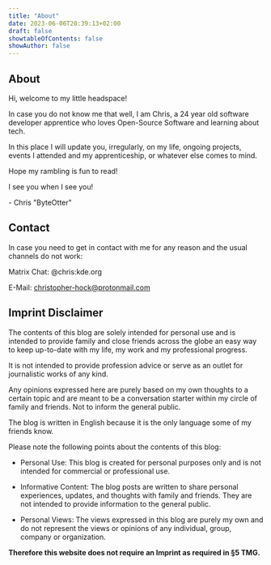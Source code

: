 ```yaml
---
title: "About"
date: 2023-06-06T20:39:13+02:00
draft: false
showtableOfContents: false
showAuthor: false
---
```

## About

Hi, welcome to my little headspace!

In case you do not know me that well, I am Chris, a 24 year old software developer apprentice who loves Open-Source Software and learning about tech.

In this place I will update you, irregularly, on my life, ongoing projects, events I attended and my apprenticeship, or whatever else comes to mind.

Hope my rambling is fun to read!

I see you when I see you!

\- Chris "ByteOtter"

## Contact

In case you need to get in contact with me for any reason and the usual channels do not work:

Matrix Chat: @chris:kde.org

E-Mail: christopher-hock@protonmail.com

## Imprint Disclaimer

The contents of this blog are solely intended for personal use and is intended
to provide family and close friends across the globe an easy way to keep up-to-date
with my life, my work and my professional progress.

It is not intended to provide profession advice or serve as an outlet for journalistic works of any kind.

Any opinions expressed here are purely based on my own thoughts to a certain topic and are meant to be a conversation
starter within my circle of family and friends. Not to inform the general public.

The blog is written in English because it is the only language some of my friends know.

Please note the following points about the contents of this blog:

- Personal Use: This blog is created for personal purposes only and is not intended for commercial or professional use.

- Informative Content: The blog posts are written to share personal experiences, updates, and thoughts with family and friends. They are not intended to provide information to the general public.

- Personal Views: The views expressed in this blog are purely my own and do not represent the views or opinions of any individual, group, company or organization.

**Therefore this website does not require an Imprint as required in §5 TMG.**
